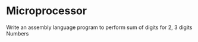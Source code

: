 # Microprocessor
Write an assembly language program to perform sum of digits for 2, 3 digits Numbers
